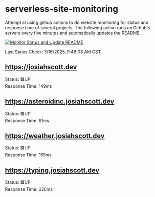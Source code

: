 # serverless-site-monitoring
Attempt at using github actions to do website monitoring for status and response time of several projects. The following action runs on Github's servers every five minutes and automatically updates the README.  

[![Monitor Status and Update README](https://github.com/JosiahSco/serverless-site-monitoring/actions/workflows/monitor.yaml/badge.svg)](https://github.com/JosiahSco/serverless-site-monitoring/actions/workflows/monitor.yaml)

Last Status Check: 3/16/2025, 9:46:08 AM CST

## https://josiahscott.dev
Status: 🟩UP  
Response Time: 149ms

## https://asteroidinc.josiahscott.dev
Status: 🟩UP  
Response Time: 91ms

## https://weather.josiahscott.dev
Status: 🟩UP  
Response Time: 165ms

## https://typing.josiahscott.dev
Status: 🟩UP  
Response Time: 320ms

